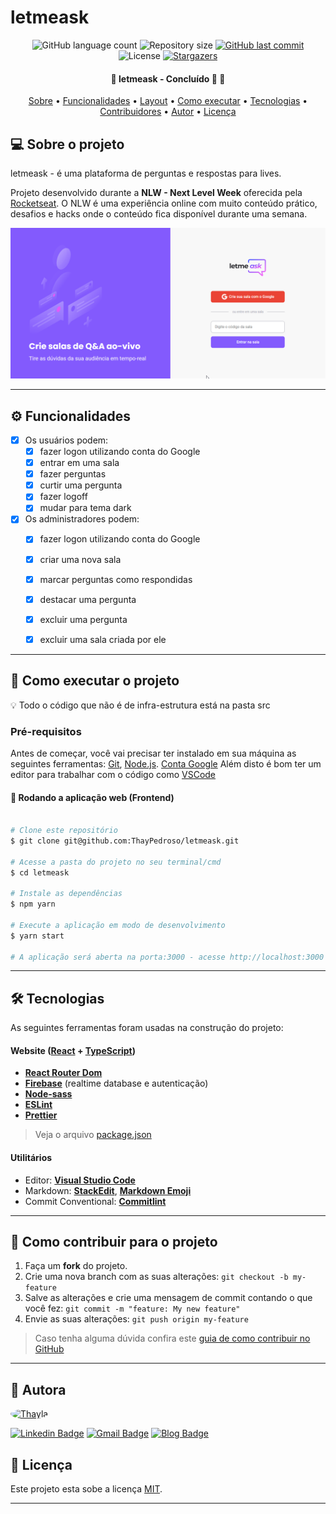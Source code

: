 # letmeask

<p align="center">
  <img alt="GitHub language count" src="https://img.shields.io/github/languages/count/ThayPedroso/letmeask?color=%2304D361">

  <img alt="Repository size" src="https://img.shields.io/github/repo-size/ThayPedroso/letmeask">
  
  <a href="https://github.com/ThayPedroso/proffy/commits/master">
    <img alt="GitHub last commit" src="https://img.shields.io/github/last-commit/ThayPedroso/letmeask">
  </a>
    
   <img alt="License" src="https://img.shields.io/badge/license-MIT-brightgreen">
   <a href="https://github.com/ThayPedroso/letmeask/stargazers">
    <img alt="Stargazers" src="https://img.shields.io/github/stars/ThayPedroso/letmeask?style=social">
  </a> 
</p>

<h4 align="center"> 
	🚧  letmeask - Concluído 🚀 🚧
</h4>

<p align="center">
 <a href="#-sobre-o-projeto">Sobre</a> •
 <a href="#-funcionalidades">Funcionalidades</a> •
 <a href="#-layout">Layout</a> • 
 <a href="#-como-executar-o-projeto">Como executar</a> • 
 <a href="#-tecnologias">Tecnologias</a> • 
 <a href="#-contribuidores">Contribuidores</a> • 
 <a href="#-autor">Autor</a> • 
 <a href="#user-content--licença">Licença</a>
</p>


## 💻 Sobre o projeto

letmeask - é uma plataforma de perguntas e respostas para lives.


Projeto desenvolvido durante a **NLW - Next Level Week** oferecida pela [Rocketseat](https://blog.rocketseat.com.br/segunda-next-level-week/).
O NLW é uma experiência online com muito conteúdo prático, desafios e hacks onde o conteúdo fica disponível durante uma semana.

![](/letmeask.png)

---

## ⚙️ Funcionalidades

- [x] Os usuários podem:
  - [x] fazer logon utilizando conta do Google
  - [x] entrar em uma sala
  - [x] fazer perguntas
  - [x] curtir uma pergunta
  - [x] fazer logoff
  - [x] mudar para tema dark

- [x] Os administradores podem:
  - [x] fazer logon utilizando conta do Google
  - [x] criar uma nova sala
  - [x] marcar perguntas como respondidas
  - [x] destacar uma pergunta
  - [x] excluir uma pergunta
  - [x] excluir uma sala criada por ele
  

---

## 🚀 Como executar o projeto

💡 Todo o código que não é de infra-estrutura está na pasta src

### Pré-requisitos

Antes de começar, você vai precisar ter instalado em sua máquina as seguintes ferramentas:
[Git](https://git-scm.com), [Node.js](https://nodejs.org/en/). 
[Conta Google](https://www.google.com/intl/pt-BR/account/about/)
Além disto é bom ter um editor para trabalhar com o código como [VSCode](https://code.visualstudio.com/)

#### 🧭 Rodando a aplicação web (Frontend)

```bash

# Clone este repositório
$ git clone git@github.com:ThayPedroso/letmeask.git

# Acesse a pasta do projeto no seu terminal/cmd
$ cd letmeask

# Instale as dependências
$ npm yarn

# Execute a aplicação em modo de desenvolvimento
$ yarn start

# A aplicação será aberta na porta:3000 - acesse http://localhost:3000

```

---

## 🛠 Tecnologias

As seguintes ferramentas foram usadas na construção do projeto:

#### **Website**  ([React](https://reactjs.org/)  +  [TypeScript](https://www.typescriptlang.org/))

-   **[React Router Dom](https://github.com/ReactTraining/react-router/tree/master/packages/react-router-dom)**
-   **[Firebase](https://firebase.google.com/)** (realtime database e autenticação)
-   **[Node-sass](https://www.npmjs.com/package/node-sass)**
-   **[ESLint](https://eslint.org/)**
-   **[Prettier](https://prettier.io/)**

> Veja o arquivo  [package.json](https://github.com/ThayPedroso/letmeask/blob/main/letmeask/package.json)


#### [](https://github.com/ThayPedroso/proffy#utilit%C3%A1rios)**Utilitários**

-   Editor:  **[Visual Studio Code](https://code.visualstudio.com/)**  
-   Markdown:  **[StackEdit](https://stackedit.io/)**,  **[Markdown Emoji](https://gist.github.com/rxaviers/7360908)**
-   Commit Conventional:  **[Commitlint](https://github.com/conventional-changelog/commitlint)**

---

## 💪 Como contribuir para o projeto

1. Faça um **fork** do projeto.
2. Crie uma nova branch com as suas alterações: `git checkout -b my-feature`
3. Salve as alterações e crie uma mensagem de commit contando o que você fez: `git commit -m "feature: My new feature"`
4. Envie as suas alterações: `git push origin my-feature`
> Caso tenha alguma dúvida confira este [guia de como contribuir no GitHub](./CONTRIBUTING.md)

---

## :woman: Autora

<a href="https://www.linkedin.com/in/thaylapedroso/">
 <img style="border-radius: 50%;" src="https://avatars3.githubusercontent.com/u/44008476?s=460&u=7dbb833a401c575edc98f696cb5823d3b5e78e72&v=4" width="100px;" alt="Thayla"/>
 <br />
</a>

 [![Linkedin Badge](https://img.shields.io/badge/-LinkedIn-blue?style=flat-square&logo=Linkedin&logoColor=white&link=https://www.linkedin.com/in/thaylapedroso/)](https://www.linkedin.com/in/thaylapedroso/) [![Gmail Badge](https://img.shields.io/badge/-GMail-c14438?style=flat-square&logo=Gmail&logoColor=white&link=mailto:thayla.pedroso88@gmail.com)](mailto:thayla.pedroso88@gmail.com) [![Blog Badge](https://img.shields.io/badge/-Blog-green?style=flat-square&logo=Blog&logoColor=white&link=http://pensaengenheira.blogspot.com/)](http://pensaengenheira.blogspot.com/)

## 📝 Licença

Este projeto esta sobe a licença [MIT](./LICENSE).

---
